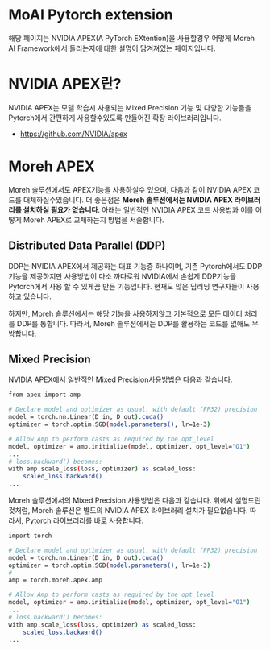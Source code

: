 # MoAI Pytorch extension

해당 페이지는 NVIDIA APEX(A PyTorch EXtention)을 사용할경우 어떻게 Moreh AI Framework에서 돌리는지에 대한 설명이 담겨져있는 페이지입니다.

# NVIDIA APEX란?

NVIDIA APEX는 모델 학습시 사용되는 Mixed Precision 기능 및 다양한 기능들을 Pytorch에서 간편하게 사용할수있도록 만들어진 확장 라이브러리입니다.

- https://github.com/NVIDIA/apex

# Moreh APEX

Moreh 솔루션에서도 APEX기능을 사용하실수 있으며, 다음과 같이 NVIDIA APEX 코드를 대체하실수있습니다. 더 좋은점은 **Moreh 솔루션에서는 NVIDIA APEX 라이브러리를 설치하실 필요가 없습니다**. 아래는 일반적인 NVIDIA APEX 코드 사용법과 이를 어떻게 Moreh APEX로 교체하는지 방법을 서술합니다.

## Distributed Data  Parallel (DDP)

DDP는 NVIDIA APEX에서 제공하는 대표 기능중 하나이며, 기존 Pytorch에서도 DDP기능을 제공하지만 사용방법이 다소 까다로워 NVIDIA에서 손쉽게 DDP기능을 Pytorch에서 사용 할 수 있게끔 만든 기능입니다. 현재도 많은 딥러닝 연구자들이 사용하고 있습니다.

하지만, Moreh 솔루션에서는 해당 기능을 사용하지않고 기본적으로 모든 데이터 처리를 DDP를 통합니다. 따라서, Moreh 솔루션에서는 DDP를 활용하는 코드를 없애도 무방합니다.

## Mixed Precision

NVIDIA APEX에서 일반적인 Mixed Precision사용방법은 다음과 같습니다.

```bash
from apex import amp

# Declare model and optimizer as usual, with default (FP32) precision
model = torch.nn.Linear(D_in, D_out).cuda()
optimizer = torch.optim.SGD(model.parameters(), lr=1e-3)

# Allow Amp to perform casts as required by the opt_level
model, optimizer = amp.initialize(model, optimizer, opt_level="O1")
...
# loss.backward() becomes:
with amp.scale_loss(loss, optimizer) as scaled_loss:
    scaled_loss.backward()
...
```

Moreh 솔루션에서의 Mixed Precision 사용방법은 다음과 같습니다. 위에서 설명드린것처럼, Moreh 솔루션은 별도의 NVIDIA APEX 라이브러리 설치가 필요없습니다. 따라서, Pytorch 라이브러리를 바로 사용합니다.

```bash
import torch

# Declare model and optimizer as usual, with default (FP32) precision
model = torch.nn.Linear(D_in, D_out).cuda()
optimizer = torch.optim.SGD(model.parameters(), lr=1e-3)
# 
amp = torch.moreh.apex.amp

# Allow Amp to perform casts as required by the opt_level
model, optimizer = amp.initialize(model, optimizer, opt_level="O1")
...
# loss.backward() becomes:
with amp.scale_loss(loss, optimizer) as scaled_loss:
    scaled_loss.backward()
...
```